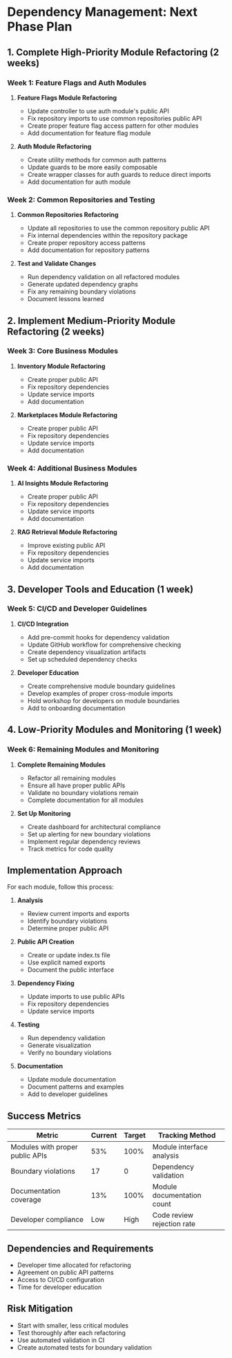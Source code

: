 # Dependency Management: Next Phase Plan

## 1. Complete High-Priority Module Refactoring (2 weeks)

### Week 1: Feature Flags and Auth Modules

1. **Feature Flags Module Refactoring**

   - Update controller to use auth module's public API
   - Fix repository imports to use common repositories public API
   - Create proper feature flag access pattern for other modules
   - Add documentation for feature flag module

2. **Auth Module Refactoring**
   - Create utility methods for common auth patterns
   - Update guards to be more easily composable
   - Create wrapper classes for auth guards to reduce direct imports
   - Add documentation for auth module

### Week 2: Common Repositories and Testing

1. **Common Repositories Refactoring**

   - Update all repositories to use the common repository public API
   - Fix internal dependencies within the repository package
   - Create proper repository access patterns
   - Add documentation for repository patterns

2. **Test and Validate Changes**
   - Run dependency validation on all refactored modules
   - Generate updated dependency graphs
   - Fix any remaining boundary violations
   - Document lessons learned

## 2. Implement Medium-Priority Module Refactoring (2 weeks)

### Week 3: Core Business Modules

1. **Inventory Module Refactoring**

   - Create proper public API
   - Fix repository dependencies
   - Update service imports
   - Add documentation

2. **Marketplaces Module Refactoring**
   - Create proper public API
   - Fix repository dependencies
   - Update service imports
   - Add documentation

### Week 4: Additional Business Modules

1. **AI Insights Module Refactoring**

   - Create proper public API
   - Fix repository dependencies
   - Update service imports
   - Add documentation

2. **RAG Retrieval Module Refactoring**
   - Improve existing public API
   - Fix repository dependencies
   - Update service imports
   - Add documentation

## 3. Developer Tools and Education (1 week)

### Week 5: CI/CD and Developer Guidelines

1. **CI/CD Integration**

   - Add pre-commit hooks for dependency validation
   - Update GitHub workflow for comprehensive checking
   - Create dependency visualization artifacts
   - Set up scheduled dependency checks

2. **Developer Education**
   - Create comprehensive module boundary guidelines
   - Develop examples of proper cross-module imports
   - Hold workshop for developers on module boundaries
   - Add to onboarding documentation

## 4. Low-Priority Modules and Monitoring (1 week)

### Week 6: Remaining Modules and Monitoring

1. **Complete Remaining Modules**

   - Refactor all remaining modules
   - Ensure all have proper public APIs
   - Validate no boundary violations remain
   - Complete documentation for all modules

2. **Set Up Monitoring**
   - Create dashboard for architectural compliance
   - Set up alerting for new boundary violations
   - Implement regular dependency reviews
   - Track metrics for code quality

## Implementation Approach

For each module, follow this process:

1. **Analysis**

   - Review current imports and exports
   - Identify boundary violations
   - Determine proper public API

2. **Public API Creation**

   - Create or update index.ts file
   - Use explicit named exports
   - Document the public interface

3. **Dependency Fixing**

   - Update imports to use public APIs
   - Fix repository dependencies
   - Update service imports

4. **Testing**

   - Run dependency validation
   - Generate visualization
   - Verify no boundary violations

5. **Documentation**
   - Update module documentation
   - Document patterns and examples
   - Add to developer guidelines

## Success Metrics

| Metric                          | Current | Target | Tracking Method            |
| ------------------------------- | ------- | ------ | -------------------------- |
| Modules with proper public APIs | 53%     | 100%   | Module interface analysis  |
| Boundary violations             | 17      | 0      | Dependency validation      |
| Documentation coverage          | 13%     | 100%   | Module documentation count |
| Developer compliance            | Low     | High   | Code review rejection rate |

## Dependencies and Requirements

- Developer time allocated for refactoring
- Agreement on public API patterns
- Access to CI/CD configuration
- Time for developer education

## Risk Mitigation

- Start with smaller, less critical modules
- Test thoroughly after each refactoring
- Use automated validation in CI
- Create automated tests for boundary validation
